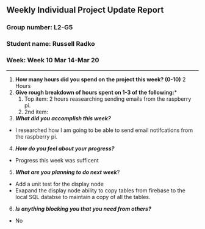 ## Weekly Individual Project Update Report
### Group number: L2-G5
### Student name: Russell Radko
### Week: Week 10 Mar 14-Mar 20
___
1. **How many hours did you spend on the project this week? (0-10)**
    2 Hours
2. **Give rough breakdown of hours spent on 1-3 of the following:***
   1. Top item: 2 hours reasearching sending emails from the raspberry pi.
   2. 2nd item: 
3. ***What did you accomplish this week?***
  - I researched how I am going to be able to send email notifcations from the raspberry pi.
4. ***How do you feel about your progress?*** 
  - Progress this week was sufficent
5. ***What are you planning to do next week***? 
  - Add a unit test for the display node
  - Exapand the display node ability to copy tables from firebase to the local SQL databse to maintain a copy of all the tables.
6. ***Is anything blocking you that you need from others?*** 
  - No
